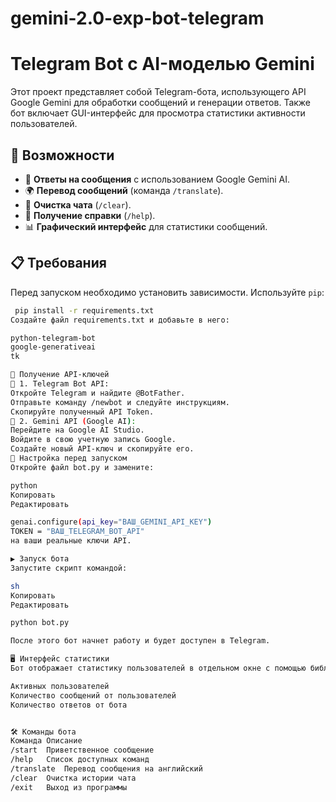 # gemini-2.0-exp-bot-telegram

# Telegram Bot с AI-моделью Gemini

Этот проект представляет собой Telegram-бота, использующего API Google Gemini для обработки сообщений и генерации ответов. Также бот включает GUI-интерфейс для просмотра статистики активности пользователей.

## 🚀 Возможности

- 🤖 **Ответы на сообщения** с использованием Google Gemini AI.
- 🌍 **Перевод сообщений** (команда `/translate`).
- 🧹 **Очистка чата** (`/clear`).
- 📖 **Получение справки** (`/help`).
- 📊 **Графический интерфейс** для статистики сообщений.

## 📋 Требования

Перед запуском необходимо установить зависимости. Используйте `pip`:



```sh
 pip install -r requirements.txt
Создайте файл requirements.txt и добавьте в него:

python-telegram-bot
google-generativeai
tk

🔑 Получение API-ключей
📌 1. Telegram Bot API:
Откройте Telegram и найдите @BotFather.
Отправьте команду /newbot и следуйте инструкциям.
Скопируйте полученный API Token.
📌 2. Gemini API (Google AI):
Перейдите на Google AI Studio.
Войдите в свою учетную запись Google.
Создайте новый API-ключ и скопируйте его.
🔧 Настройка перед запуском
Откройте файл bot.py и замените:

python
Копировать
Редактировать

genai.configure(api_key="ВАШ_GEMINI_API_KEY")
TOKEN = "ВАШ_TELEGRAM_BOT_API"
на ваши реальные ключи API.

▶️ Запуск бота
Запустите скрипт командой:

sh
Копировать
Редактировать

python bot.py

После этого бот начнет работу и будет доступен в Telegram.

🖥️ Интерфейс статистики
Бот отображает статистику пользователей в отдельном окне с помощью библиотеки tkinter. В нем можно видеть:

Активных пользователей
Количество сообщений от пользователей
Количество ответов от бота


🛠️ Команды бота
Команда	Описание
/start	Приветственное сообщение
/help	Список доступных команд
/translate	Перевод сообщения на английский
/clear	Очистка истории чата
/exit	Выход из программы
